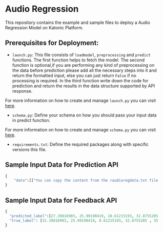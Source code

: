 # Audio Regression

This repository contains the example and sample files to deploy a Audio Regression Model on Katonic Platform.

## Prerequisites for Deployment:


- `launch.py`: This file consists of `loadmodel`, `preprocessing` and `predict` functions.
 The first function helps to fetch the model. The second function is optional,if you are performing any kind of preprocessing on the data before prediction please add all the necessary steps into it and return the formatted input, else you can just return `False` if no processing is required. In the third function write down the code for prediction and return the results in the data structure supported by API response.   

 For more information on how to create and manage `launch.py` you can visit [here](https://docs.katonic.ai/UserGuide/katonic-deploy/how-to-s/Deploy%20a%20Image%20Classification%20Model#:~:text=Copy-,launch.py,-%2D%20This%20is%20the).

- `schema.py`: Define your schema on how you should pass your input data in predict function.

 For more information on how to create and manage `schema.py` you can visit [here](https://docs.katonic.ai/UserGuide/katonic-deploy/how-to-s/Deploy%20a%20Image%20Classification%20Model#:~:text=Copy-,schema.py,-%2D%20This%20file%20will).

- `requirements.txt`: Define the required packages along with specific versions this file.

## Sample Input Data for Prediction API

```python
{
    "data":[["You can copy the content from the raudioregdata.txt file from the repository"]]
}
```

## Sample Input Data for Feedback API

```python
{
  "predicted_label":[27.39816903, 25.99190419, 10.61215193, 32.8755205 , 32.13724679,23.17668144, 33.34045739, 24.97687414, 21.11993012, 26.51062283],
  "true_label": [31.39816903, 25.99190419, 8.61215193, 32.8755205 , 35.13724679, 21.17668144, 30.34045739, 21.97687414, 21.1, 25.51062283]
}
```